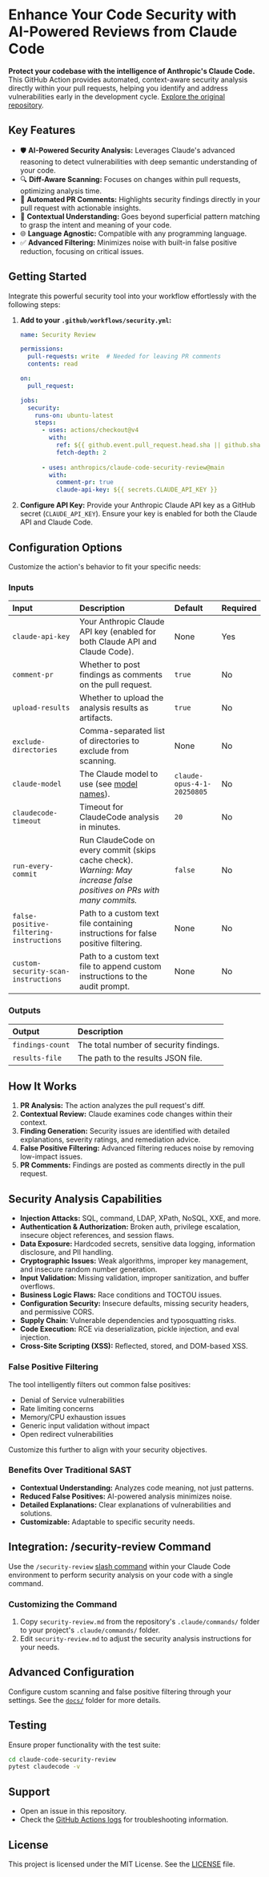 # Enhance Your Code Security with AI-Powered Reviews from Claude Code

**Protect your codebase with the intelligence of Anthropic's Claude Code.** This GitHub Action provides automated, context-aware security analysis directly within your pull requests, helping you identify and address vulnerabilities early in the development cycle.  [Explore the original repository](https://github.com/anthropics/claude-code-security-review).

## Key Features

*   🛡️ **AI-Powered Security Analysis:** Leverages Claude's advanced reasoning to detect vulnerabilities with deep semantic understanding of your code.
*   🔍 **Diff-Aware Scanning:** Focuses on changes within pull requests, optimizing analysis time.
*   💬 **Automated PR Comments:** Highlights security findings directly in your pull request with actionable insights.
*   🧠 **Contextual Understanding:** Goes beyond superficial pattern matching to grasp the intent and meaning of your code.
*   🌐 **Language Agnostic:** Compatible with any programming language.
*   ✅ **Advanced Filtering:** Minimizes noise with built-in false positive reduction, focusing on critical issues.

## Getting Started

Integrate this powerful security tool into your workflow effortlessly with the following steps:

1.  **Add to your `.github/workflows/security.yml`:**

    ```yaml
    name: Security Review

    permissions:
      pull-requests: write  # Needed for leaving PR comments
      contents: read

    on:
      pull_request:

    jobs:
      security:
        runs-on: ubuntu-latest
        steps:
          - uses: actions/checkout@v4
            with:
              ref: ${{ github.event.pull_request.head.sha || github.sha }}
              fetch-depth: 2
          
          - uses: anthropics/claude-code-security-review@main
            with:
              comment-pr: true
              claude-api-key: ${{ secrets.CLAUDE_API_KEY }}
    ```

2.  **Configure API Key:**  Provide your Anthropic Claude API key as a GitHub secret (`CLAUDE_API_KEY`).  Ensure your key is enabled for both the Claude API and Claude Code.

## Configuration Options

Customize the action's behavior to fit your specific needs:

### Inputs

| Input                      | Description                                                                                                                                | Default                     | Required |
| :------------------------- | :----------------------------------------------------------------------------------------------------------------------------------------- | :-------------------------- | :------- |
| `claude-api-key`          | Your Anthropic Claude API key (enabled for both Claude API and Claude Code).                                                              | None                        | Yes      |
| `comment-pr`               | Whether to post findings as comments on the pull request.                                                                                 | `true`                      | No       |
| `upload-results`           | Whether to upload the analysis results as artifacts.                                                                                        | `true`                      | No       |
| `exclude-directories`    | Comma-separated list of directories to exclude from scanning.                                                                          | None                        | No       |
| `claude-model`             | The Claude model to use (see [model names](https://docs.anthropic.com/en/docs/about-claude/models/overview#model-names)).                | `claude-opus-4-1-20250805` | No       |
| `claudecode-timeout`       | Timeout for ClaudeCode analysis in minutes.                                                                                               | `20`                        | No       |
| `run-every-commit`         | Run ClaudeCode on every commit (skips cache check).  *Warning: May increase false positives on PRs with many commits.*                     | `false`                     | No       |
| `false-positive-filtering-instructions` | Path to a custom text file containing instructions for false positive filtering.                                                      | None                        | No       |
| `custom-security-scan-instructions` | Path to a custom text file to append custom instructions to the audit prompt.                                                            | None                        | No       |

### Outputs

| Output          | Description                      |
| :-------------- | :------------------------------- |
| `findings-count` | The total number of security findings. |
| `results-file`   | The path to the results JSON file.  |

## How It Works

1.  **PR Analysis:**  The action analyzes the pull request's diff.
2.  **Contextual Review:** Claude examines code changes within their context.
3.  **Finding Generation:** Security issues are identified with detailed explanations, severity ratings, and remediation advice.
4.  **False Positive Filtering:**  Advanced filtering reduces noise by removing low-impact issues.
5.  **PR Comments:**  Findings are posted as comments directly in the pull request.

## Security Analysis Capabilities

*   **Injection Attacks:** SQL, command, LDAP, XPath, NoSQL, XXE, and more.
*   **Authentication & Authorization:** Broken auth, privilege escalation, insecure object references, and session flaws.
*   **Data Exposure:** Hardcoded secrets, sensitive data logging, information disclosure, and PII handling.
*   **Cryptographic Issues:** Weak algorithms, improper key management, and insecure random number generation.
*   **Input Validation:** Missing validation, improper sanitization, and buffer overflows.
*   **Business Logic Flaws:** Race conditions and TOCTOU issues.
*   **Configuration Security:** Insecure defaults, missing security headers, and permissive CORS.
*   **Supply Chain:** Vulnerable dependencies and typosquatting risks.
*   **Code Execution:** RCE via deserialization, pickle injection, and eval injection.
*   **Cross-Site Scripting (XSS):** Reflected, stored, and DOM-based XSS.

### False Positive Filtering

The tool intelligently filters out common false positives:

*   Denial of Service vulnerabilities
*   Rate limiting concerns
*   Memory/CPU exhaustion issues
*   Generic input validation without impact
*   Open redirect vulnerabilities

Customize this further to align with your security objectives.

### Benefits Over Traditional SAST

*   **Contextual Understanding:** Analyzes code meaning, not just patterns.
*   **Reduced False Positives:** AI-powered analysis minimizes noise.
*   **Detailed Explanations:** Clear explanations of vulnerabilities and solutions.
*   **Customizable:** Adaptable to specific security needs.

## Integration: /security-review Command

Use the `/security-review` [slash command](https://docs.anthropic.com/en/docs/claude-code/slash-commands) within your Claude Code environment to perform security analysis on your code with a single command.

### Customizing the Command

1.  Copy `security-review.md` from the repository's `.claude/commands/` folder to your project's `.claude/commands/` folder.
2.  Edit `security-review.md` to adjust the security analysis instructions for your needs.

## Advanced Configuration

Configure custom scanning and false positive filtering through your settings. See the [`docs/`](docs/) folder for more details.

## Testing

Ensure proper functionality with the test suite:

```bash
cd claude-code-security-review
pytest claudecode -v
```

## Support

*   Open an issue in this repository.
*   Check the [GitHub Actions logs](https://docs.github.com/en/actions/monitoring-and-troubleshooting-workflows/viewing-workflow-run-history) for troubleshooting information.

## License

This project is licensed under the MIT License. See the [LICENSE](LICENSE) file.